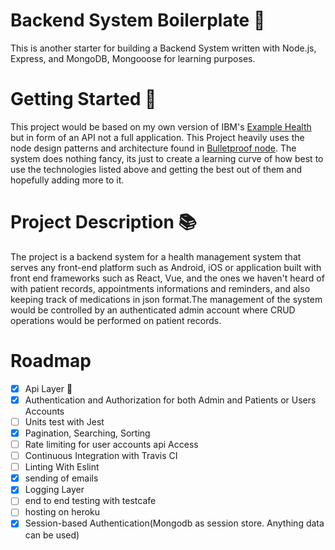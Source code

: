# Backend System Boilerplate 📖

This is another starter for building a Backend System written with Node.js, Express, and MongoDB, Mongooose for learning purposes.

# Getting Started 🏁

This project would be based on my own version of IBM's [Example Health](https://developer.ibm.com/patterns/app-modernization-s2i-openshift/?cm_mmc=OSocial_Twitter-_-Developer_IBM+Developer-_-WW_WW-_-ibmdev-&cm_mmca1=000037FD&cm_mmca2=10010797&linkId=73533671) but in form of an API not a full application. This Project heavily uses the node design patterns and architecture found in [Bulletproof node](https://github.com/santiq/bulletproof-nodejs). The system does nothing fancy, its just to create a learning curve of how best to use the technologies listed above and getting the best out of them and hopefully adding more to it.

# Project Description 📚

The project is a backend system for a health management system that serves any front-end platform such as Android, iOS or application built with front end frameworks such as React, Vue, and the ones we haven't heard of with patient records, appointments informations and reminders, and also keeping track of medications in json format.The management of the system would be controlled by an authenticated admin account where CRUD operations would be performed on patient records.

# Roadmap

- [x] Api Layer 🍰
- [x] Authentication and Authorization for both Admin and Patients or Users Accounts
- [ ] Units test with Jest
- [x] Pagination, Searching, Sorting
- [ ] Rate limiting for user accounts api Access
- [ ] Continuous Integration with Travis CI
- [ ] Linting With Eslint
- [x] sending of emails 
- [x] Logging Layer
- [ ] end to end testing with testcafe
- [ ] hosting on heroku
- [x] Session-based Authentication(Mongodb as session store. Anything data can be used)
